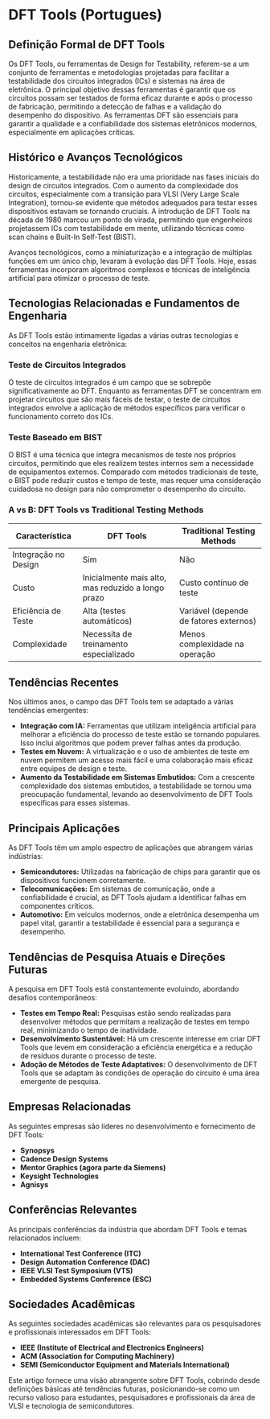 # DFT Tools (Portugues)

## Definição Formal de DFT Tools

Os DFT Tools, ou ferramentas de Design for Testability, referem-se a um conjunto de ferramentas e metodologias projetadas para facilitar a testabilidade dos circuitos integrados (ICs) e sistemas na área de eletrônica. O principal objetivo dessas ferramentas é garantir que os circuitos possam ser testados de forma eficaz durante e após o processo de fabricação, permitindo a detecção de falhas e a validação do desempenho do dispositivo. As ferramentas DFT são essenciais para garantir a qualidade e a confiabilidade dos sistemas eletrônicos modernos, especialmente em aplicações críticas.

## Histórico e Avanços Tecnológicos

Historicamente, a testabilidade não era uma prioridade nas fases iniciais do design de circuitos integrados. Com o aumento da complexidade dos circuitos, especialmente com a transição para VLSI (Very Large Scale Integration), tornou-se evidente que métodos adequados para testar esses dispositivos estavam se tornando cruciais. A introdução de DFT Tools na década de 1980 marcou um ponto de virada, permitindo que engenheiros projetassem ICs com testabilidade em mente, utilizando técnicas como scan chains e Built-In Self-Test (BIST).

Avanços tecnológicos, como a miniaturização e a integração de múltiplas funções em um único chip, levaram à evolução das DFT Tools. Hoje, essas ferramentas incorporam algoritmos complexos e técnicas de inteligência artificial para otimizar o processo de teste.

## Tecnologias Relacionadas e Fundamentos de Engenharia

As DFT Tools estão intimamente ligadas a várias outras tecnologias e conceitos na engenharia eletrônica:

### Teste de Circuitos Integrados

O teste de circuitos integrados é um campo que se sobrepõe significativamente ao DFT. Enquanto as ferramentas DFT se concentram em projetar circuitos que são mais fáceis de testar, o teste de circuitos integrados envolve a aplicação de métodos específicos para verificar o funcionamento correto dos ICs. 

### Teste Baseado em BIST

O BIST é uma técnica que integra mecanismos de teste nos próprios circuitos, permitindo que eles realizem testes internos sem a necessidade de equipamentos externos. Comparado com métodos tradicionais de teste, o BIST pode reduzir custos e tempo de teste, mas requer uma consideração cuidadosa no design para não comprometer o desempenho do circuito.

### A vs B: DFT Tools vs Traditional Testing Methods

| Característica            | DFT Tools                          | Traditional Testing Methods          |
|--------------------------|------------------------------------|--------------------------------------|
| Integração no Design     | Sim                                | Não                                   |
| Custo                     | Inicialmente mais alto, mas reduzido a longo prazo | Custo contínuo de teste | 
| Eficiência de Teste      | Alta (testes automáticos)         | Variável (depende de fatores externos) |
| Complexidade             | Necessita de treinamento especializado | Menos complexidade na operação | 

## Tendências Recentes

Nos últimos anos, o campo das DFT Tools tem se adaptado a várias tendências emergentes:

- **Integração com IA:** Ferramentas que utilizam inteligência artificial para melhorar a eficiência do processo de teste estão se tornando populares. Isso inclui algoritmos que podem prever falhas antes da produção.
- **Testes em Nuvem:** A virtualização e o uso de ambientes de teste em nuvem permitem um acesso mais fácil e uma colaboração mais eficaz entre equipes de design e teste.
- **Aumento da Testabilidade em Sistemas Embutidos:** Com a crescente complexidade dos sistemas embutidos, a testabilidade se tornou uma preocupação fundamental, levando ao desenvolvimento de DFT Tools específicas para esses sistemas.

## Principais Aplicações

As DFT Tools têm um amplo espectro de aplicações que abrangem várias indústrias:

- **Semicondutores:** Utilizadas na fabricação de chips para garantir que os dispositivos funcionem corretamente.
- **Telecomunicações:** Em sistemas de comunicação, onde a confiabilidade é crucial, as DFT Tools ajudam a identificar falhas em componentes críticos.
- **Automotivo:** Em veículos modernos, onde a eletrônica desempenha um papel vital, garantir a testabilidade é essencial para a segurança e desempenho.

## Tendências de Pesquisa Atuais e Direções Futuras

A pesquisa em DFT Tools está constantemente evoluindo, abordando desafios contemporâneos:

- **Testes em Tempo Real:** Pesquisas estão sendo realizadas para desenvolver métodos que permitam a realização de testes em tempo real, minimizando o tempo de inatividade.
- **Desenvolvimento Sustentável:** Há um crescente interesse em criar DFT Tools que levem em consideração a eficiência energética e a redução de resíduos durante o processo de teste.
- **Adoção de Métodos de Teste Adaptativos:** O desenvolvimento de DFT Tools que se adaptam às condições de operação do circuito é uma área emergente de pesquisa.

## Empresas Relacionadas

As seguintes empresas são líderes no desenvolvimento e fornecimento de DFT Tools:

- **Synopsys**
- **Cadence Design Systems**
- **Mentor Graphics (agora parte da Siemens)**
- **Keysight Technologies**
- **Agnisys**

## Conferências Relevantes

As principais conferências da indústria que abordam DFT Tools e temas relacionados incluem:

- **International Test Conference (ITC)**
- **Design Automation Conference (DAC)**
- **IEEE VLSI Test Symposium (VTS)**
- **Embedded Systems Conference (ESC)**

## Sociedades Acadêmicas

As seguintes sociedades acadêmicas são relevantes para os pesquisadores e profissionais interessados em DFT Tools:

- **IEEE (Institute of Electrical and Electronics Engineers)**
- **ACM (Association for Computing Machinery)**
- **SEMI (Semiconductor Equipment and Materials International)**

Este artigo fornece uma visão abrangente sobre DFT Tools, cobrindo desde definições básicas até tendências futuras, posicionando-se como um recurso valioso para estudantes, pesquisadores e profissionais da área de VLSI e tecnologia de semicondutores.